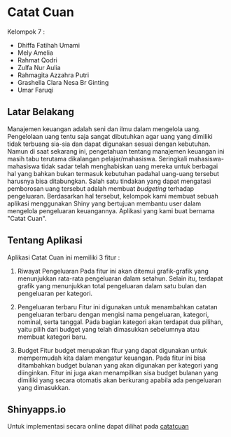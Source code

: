 # Catat Cuan
Kelompok 7 :
- Dhiffa Fatihah Umami
- Mely Amelia
- Rahmat Qodri
- Zulfa Nur Aulia
- Rahmagita Azzahra Putri
- Grashella Clara Nesa Br Ginting
- Umar Faruqi

## Latar Belakang
Manajemen keuangan adalah seni dan ilmu dalam mengelola uang. Pengelolaan uang tentu saja sangat dibutuhkan agar uang yang dimiliki tidak terbuang sia-sia dan dapat digunakan sesuai dengan kebutuhan. Namun di saat sekarang ini, pengetahuan tentang manajemen keuangan ini masih tabu terutama dikalangan pelajar/mahasiswa. Seringkali mahasiswa-mahasiswa tidak sadar telah menghabiskan uang mereka untuk berbagai hal yang bahkan bukan termasuk kebutuhan padahal uang-uang tersebut harusnya bisa ditabungkan. Salah satu tindakan yang dapat mengatasi pemborosan uang tersebut adalah membuat _budgeting_ terhadap pengeluaran. Berdasarkan hal tersebut, kelompok kami membuat sebuah aplikasi menggunakan Shiny yang bertujuan membantu user dalam mengelola pengeluaran keuangannya. Aplikasi yang kami buat bernama "Catat Cuan".

## Tentang Aplikasi
Aplikasi Catat Cuan ini memiliki 3 fitur :
1. Riwayat Pengeluaran
Pada fitur ini akan ditemui grafik-grafik yang menunjukkan rata-rata pengeluaran dalam setahun. Selain itu, terdapat grafik yang menunjukkan total pengeluaran dalam satu bulan dan pengeluaran per kategori.

2. Pengeluaran terbaru
Fitur ini digunakan untuk menambahkan catatan pengeluaran terbaru dengan mengisi nama pengeluaran, kategori, nominal, serta tanggal. Pada bagian kategori akan terdapat dua pilihan, yaitu pilih dari budget yang telah dimasukkan sebelumnya atau membuat kategori baru.

3. Budget
Fitur budget merupakan fitur yang dapat digunakan untuk mempermudah kita dalam mengatur keuangan. Pada fitur ini bisa ditambahkan budget bulanan yang akan digunakan per kategori yang diinginkan. Fitur ini juga akan menampilkan sisa budget bulanan yang dimiliki yang secara otomatis akan berkurang apabila ada pengeluaran yang dimasukkan.

## Shinyapps.io
Untuk implementasi secara online dapat dilihat pada [catatcuan](https://mlyamelia.shinyapps.io/catatcuan/)
